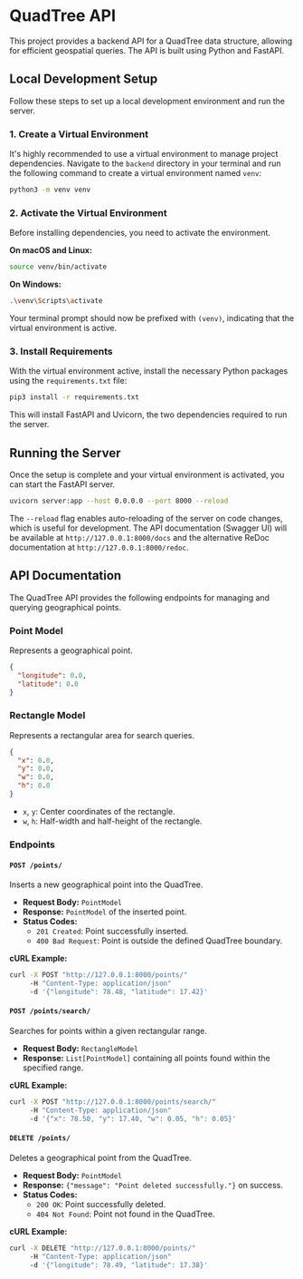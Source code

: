 # QuadTree API

This project provides a backend API for a QuadTree data structure, allowing for efficient geospatial queries. The API is built using Python and FastAPI.

## Local Development Setup

Follow these steps to set up a local development environment and run the server.

### 1. Create a Virtual Environment

It's highly recommended to use a virtual environment to manage project dependencies. Navigate to the `backend` directory in your terminal and run the following command to create a virtual environment named `venv`:

```bash
python3 -m venv venv
```

### 2. Activate the Virtual Environment

Before installing dependencies, you need to activate the environment.

**On macOS and Linux:**

```bash
source venv/bin/activate
```

**On Windows:**

```bash
.\venv\Scripts\activate
```

Your terminal prompt should now be prefixed with `(venv)`, indicating that the virtual environment is active.

### 3. Install Requirements

With the virtual environment active, install the necessary Python packages using the `requirements.txt` file:

```bash
pip3 install -r requirements.txt
```

This will install FastAPI and Uvicorn, the two dependencies required to run the server.

## Running the Server

Once the setup is complete and your virtual environment is activated, you can start the FastAPI server.

```bash
uvicorn server:app --host 0.0.0.0 --port 8000 --reload
```

The `--reload` flag enables auto-reloading of the server on code changes, which is useful for development.
The API documentation (Swagger UI) will be available at `http://127.0.0.1:8000/docs` and the alternative ReDoc documentation at `http://127.0.0.1:8000/redoc`.

## API Documentation

The QuadTree API provides the following endpoints for managing and querying geographical points.

### Point Model

Represents a geographical point.

```json
{
  "longitude": 0.0,
  "latitude": 0.0
}
```

### Rectangle Model

Represents a rectangular area for search queries.

```json
{
  "x": 0.0,
  "y": 0.0,
  "w": 0.0,
  "h": 0.0
}
```
- `x`, `y`: Center coordinates of the rectangle.
- `w`, `h`: Half-width and half-height of the rectangle.

### Endpoints

#### `POST /points/`

Inserts a new geographical point into the QuadTree.

- **Request Body:** `PointModel`
- **Response:** `PointModel` of the inserted point.
- **Status Codes:**
    - `201 Created`: Point successfully inserted.
    - `400 Bad Request`: Point is outside the defined QuadTree boundary.

**cURL Example:**
```bash
curl -X POST "http://127.0.0.1:8000/points/"
     -H "Content-Type: application/json"
     -d '{"longitude": 78.48, "latitude": 17.42}'
```

#### `POST /points/search/`

Searches for points within a given rectangular range.

- **Request Body:** `RectangleModel`
- **Response:** `List[PointModel]` containing all points found within the specified range.

**cURL Example:**
```bash
curl -X POST "http://127.0.0.1:8000/points/search/"
     -H "Content-Type: application/json"
     -d '{"x": 78.50, "y": 17.40, "w": 0.05, "h": 0.05}'
```

#### `DELETE /points/`

Deletes a geographical point from the QuadTree.

- **Request Body:** `PointModel`
- **Response:** `{"message": "Point deleted successfully."}` on success.
- **Status Codes:**
    - `200 OK`: Point successfully deleted.
    - `404 Not Found`: Point not found in the QuadTree.

**cURL Example:**
```bash
curl -X DELETE "http://127.0.0.1:8000/points/"
     -H "Content-Type: application/json"
     -d '{"longitude": 78.49, "latitude": 17.38}'
```
